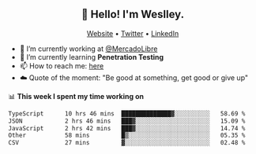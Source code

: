 <h2 align="center">👋 Hello! I'm Weslley.</h2>
<p align="center">
  <a href="http://weslleyneri.com.br">Website</a> •
  <a href="https://twitter.com/Weslley_Neri">Twitter</a> •
  <a href="https://www.linkedin.com/in/weslley-neri-3658908b">LinkedIn</a>
</p>


- 🔭 I’m currently working at [@MercadoLibre](https://github.com/mercadolibre)
- 🌱 I’m currently learning **Penetration Testing**
- 📫 How to reach me: [here](mailto:weslley39@gmail.com)
- ☁️ Quote of the moment: "Be good at something, get good or give up"

📊 **This week I spent my time working on**
<!--START_SECTION:waka-->

```txt
TypeScript      10 hrs 46 mins  ██████████████▓░░░░░░░░░░   58.69 %
JSON            2 hrs 46 mins   ███▓░░░░░░░░░░░░░░░░░░░░░   15.09 %
JavaScript      2 hrs 42 mins   ███▓░░░░░░░░░░░░░░░░░░░░░   14.74 %
Other           58 mins         █▒░░░░░░░░░░░░░░░░░░░░░░░   05.35 %
CSV             27 mins         ▓░░░░░░░░░░░░░░░░░░░░░░░░   02.48 %
```

<!--END_SECTION:waka-->

<!-- Inspired by https://github.com/gruselhaus/gruselhaus -->
